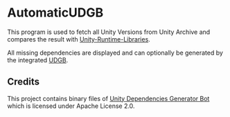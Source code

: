 # AutomaticUDGB

This program is used to fetch all Unity Versions from Unity Archive and compares the result with [Unity-Runtime-Libraries](https://github.com/LavaGang/Unity-Runtime-Libraries).

All missing dependencies are displayed and can optionally be generated by the integrated [UDGB](https://github.com/LavaGang/UDGB).

## Credits

This project contains binary files of [Unity Dependencies Generator Bot](https://github.com/LavaGang/UDGB) which is licensed under Apache License 2.0.
